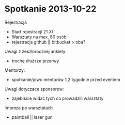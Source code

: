 
Spotkanie 2013-10-22
====================

Rejestracja
* Start rejestracji 21.XI
* Warsztaty na max. 80 osób
* rejestracja github || bitbucket > oba? 
 
Uwagi z zeszlorocznej ankiety:
* trochę dłuższe przerwy 

Mentorzy:

* spotkanie/piwo mentorów 1,2 tygodnie przed eventem


Uwagi dotyczace sponsorow:
- zajebiście widać tych co prowadzili warsztaty
 
Impreza po warsztatach 
* paintball || laser gun